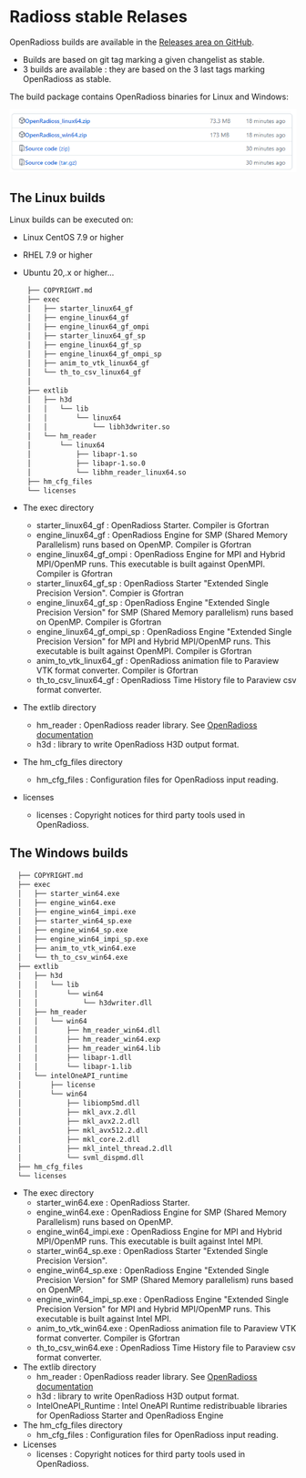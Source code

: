 # Radioss stable Relases

OpenRadioss builds are available in the [Releases area on GitHub](https://github.com/OpenRadioss/OpenRadioss/releases).</p>

* Builds are based on git tag marking a given changelist as stable.
* 3 builds are available : they are based on the 3 last tags marking OpenRadioss as stable.

The build  package contains OpenRadioss binaries for Linux and Windows:

![image](./doc/Builds.png)

## The Linux builds

Linux builds can be executed on:

* Linux CentOS 7.9 or higher
* RHEL 7.9 or higher
* Ubuntu 20,.x or higher...

       ├── COPYRIGHT.md
       ├── exec
       │   ├── starter_linux64_gf
       │   ├── engine_linux64_gf
       │   ├── engine_linux64_gf_ompi
       │   ├── starter_linux64_gf_sp
       │   ├── engine_linux64_gf_sp
       │   ├── engine_linux64_gf_ompi_sp
       │   ├── anim_to_vtk_linux64_gf
       │   └── th_to_csv_linux64_gf
       │   
       ├── extlib
       │   ├── h3d
       │   │   └── lib
       │   │       └── linux64
       │   │           └── libh3dwriter.so
       │   └── hm_reader
       │       └── linux64
       │           ├── libapr-1.so
       │           ├── libapr-1.so.0
       │           └── libhm_reader_linux64.so
       ├── hm_cfg_files
       └── licenses

* The exec directory
  * starter_linux64_gf : OpenRadioss Starter. Compiler is Gfortran
  * engine_linux64_gf : OpenRadioss Engine for SMP (Shared Memory Parallelism) runs based on OpenMP. Compiler is Gfortran
  * engine_linux64_gf_ompi : OpenRadioss Engine for MPI and Hybrid MPI/OpenMP runs. This executable is built against OpenMPI. Compiler is Gfortran
  * starter_linux64_gf_sp : OpenRadioss Starter "Extended Single Precision Version". Compier is Gfortran
  * engine_linux64_gf_sp : OpenRadioss Engine  "Extended Single Precision Version" for SMP (Shared Memory parallelism) runs based on OpenMP. Compiler is Gfortran
  * engine_linux64_gf_ompi_sp : OpenRadioss Engine  "Extended Single Precision Version" for MPI and Hybrid MPI/OpenMP runs. This executable is built against OpenMPI. Compiler is Gfortran
  * anim_to_vtk_linux64_gf : OpenRadioss animation file to Paraview VTK format converter. Compiler is Gfortran
  * th_to_csv_linux64_gf : OpenRadioss Time History file to Paraview csv format converter.
* The extlib directory
  * hm_reader : OpenRadioss reader library. See [OpenRadioss documentation](https://openradioss.atlassian.net/wiki/spaces/OPENRADIOSS/pages/6094849/OpenRadioss+Reader+Radioss+Block+Format)
  * h3d : library to write OpenRadioss H3D output format.
* The hm_cfg_files directory
  * hm_cfg_files : Configuration files for OpenRadioss input reading.
* licenses
  * licenses : Copyright notices for third party tools used in OpenRadioss.

## The Windows builds

      ├── COPYRIGHT.md
      ├── exec
      │   ├── starter_win64.exe
      │   ├── engine_win64.exe
      │   ├── engine_win64_impi.exe
      │   ├── starter_win64_sp.exe
      │   ├── engine_win64_sp.exe
      │   ├── engine_win64_impi_sp.exe
      │   ├── anim_to_vtk_win64.exe
      │   └── th_to_csv_win64.exe
      ├── extlib
      │   ├── h3d
      │   │   └── lib
      │   │       └── win64
      │   │           └── h3dwriter.dll
      │   ├── hm_reader
      │   │   └── win64
      │   │       ├── hm_reader_win64.dll
      │   │       ├── hm_reader_win64.exp
      │   │       ├── hm_reader_win64.lib
      │   │       ├── libapr-1.dll
      │   │       └── libapr-1.lib
      │   └── intelOneAPI_runtime
      │       ├── license
      │       └── win64
      │           ├── libiomp5md.dll
      │           ├── mkl_avx.2.dll
      │           ├── mkl_avx2.2.dll
      │           ├── mkl_avx512.2.dll
      │           ├── mkl_core.2.dll
      │           ├── mkl_intel_thread.2.dll
      │           └── svml_dispmd.dll
      ├── hm_cfg_files
      └── licenses

* The exec directory
  * starter_win64.exe : OpenRadioss Starter.
  * engine_win64.exe : OpenRadioss Engine for SMP (Shared Memory Parallelism) runs based on OpenMP.
  * engine_win64_impi.exe : OpenRadioss Engine for MPI and Hybrid MPI/OpenMP runs. This executable is built against Intel MPI.
  * starter_win64_sp.exe : OpenRadioss Starter "Extended Single Precision Version".
  * engine_win64_sp.exe : OpenRadioss Engine  "Extended Single Precision Version" for SMP (Shared Memory parallelism) runs based on OpenMP.
  * engine_win64_impi_sp.exe : OpenRadioss Engine  "Extended Single Precision Version" for MPI and Hybrid MPI/OpenMP runs. This executable is built against Intel MPI.
  * anim_to_vtk_win64.exe : OpenRadioss animation file to Paraview VTK format converter. Compiler is Gfortran
  * th_to_csv_win64.exe : OpenRadioss Time History file to Paraview csv format converter.
* The extlib directory
  * hm_reader : OpenRadioss reader library. See [OpenRadioss documentation](https://openradioss.atlassian.net/wiki/spaces/OPENRADIOSS/pages/6094849/OpenRadioss+Reader+Radioss+Block+Format)
  * h3d : library to write OpenRadioss H3D output format.
  * IntelOneAPI_Runtime : Intel OneAPI Runtime redistribuable libraries for OpenRadioss Starter and OpenRadioss Engine
* The hm_cfg_files directory
  * hm_cfg_files : Configuration files for OpenRadioss input reading.
* Licenses
  * licenses : Copyright notices for third party tools used in OpenRadioss.

